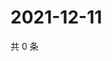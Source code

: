# 2021-12-11

共 0 条

<!-- BEGIN WEIBO -->
<!-- 最后更新时间 Sat Dec 11 2021 01:18:56 GMT+0800 (China Standard Time) -->

<!-- END WEIBO -->
